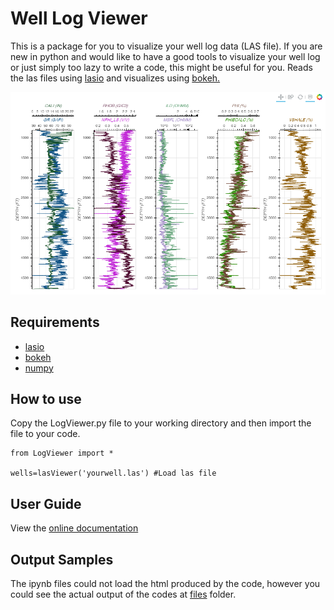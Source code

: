 # Well Log Viewer
This is a package for you to visualize your well log data (LAS file). If you are new in python and would like to have a good tools to visualize your well log or just simply too lazy to write a code, this might be useful for you. Reads the las files using [lasio](https://lasio.readthedocs.io/en/latest/installation.html) and visualizes using [bokeh.](https://bokeh.org/)


![alt text](https://github.com/panjoel4/WellLogViewer/blob/master/Files/image.png?raw=true)


## Requirements
- [lasio](https://lasio.readthedocs.io/en/latest/installation.html) <br/>
- [bokeh](https://bokeh.org/) <br/>
- [numpy](https://numpy.org/) <br/>


## How to use
Copy the LogViewer.py file to your working directory and then import the file to your code.

<pre><code>from LogViewer import *

wells=lasViewer('yourwell.las') #Load las file
</code></pre>

## User Guide
View the [online documentation](https://github.com/panjoel4/WellLogViewer/tree/master/User%20Guide)

## Output Samples
The ipynb files could not load the html produced by the code, however you could see the actual output of the codes at [files](https://github.com/panjoel4/WellLogViewer/tree/master/Files) folder.
